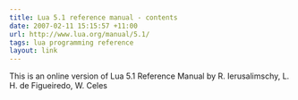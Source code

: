 ```yaml
---
title: Lua 5.1 reference manual - contents
date: 2007-02-11 15:15:57 +11:00
url: http://www.lua.org/manual/5.1/
tags: lua programming reference
layout: link
---
```

This is an online version of Lua 5.1 Reference Manual by R. Ierusalimschy, L. H. de Figueiredo, W. Celes
